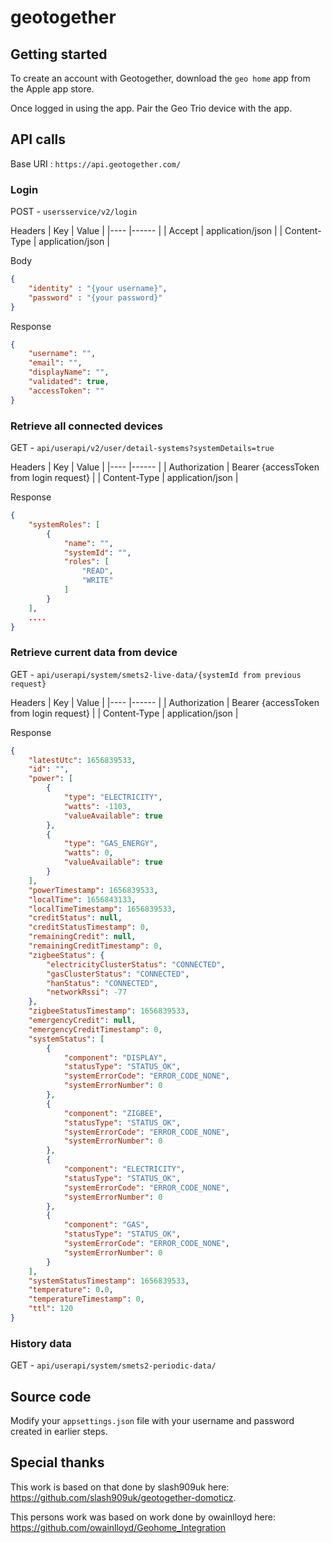# geotogether

## Getting started
 
To create an account with Geotogether, download the `geo home` app from the Apple app store.

Once logged in using the app.  Pair the Geo Trio device with the app.

## API calls

Base URI : `https://api.geotogether.com/`

### Login

POST - `usersservice/v2/login`

Headers
| Key          | Value            |
|----          |------            |
| Accept       | application/json |
| Content-Type | application/json |

Body
``` json
{
    "identity" : "{your username}",
    "password" : "{your password}"
}
```

Response
``` json
{
    "username": "",
    "email": "",
    "displayName": "",
    "validated": true,
    "accessToken": ""
}
```

### Retrieve all connected devices

GET - `api/userapi/v2/user/detail-systems?systemDetails=true`

Headers
| Key           | Value                                   |
|----           |------                                   |
| Authorization | Bearer {accessToken from login request} |
| Content-Type  | application/json                        |

Response
``` json
{
    "systemRoles": [
        {
            "name": "",
            "systemId": "",
            "roles": [
                "READ",
                "WRITE"
            ]
        }
    ],
    ....
}
```

### Retrieve current data from device

GET - `api/userapi/system/smets2-live-data/{systemId from previous request}`

Headers
| Key           | Value                                   |
|----           |------                                   |
| Authorization | Bearer {accessToken from login request} |
| Content-Type  | application/json                        |

Response
``` json
{
    "latestUtc": 1656839533,
    "id": "",
    "power": [
        {
            "type": "ELECTRICITY",
            "watts": -1103,
            "valueAvailable": true
        },
        {
            "type": "GAS_ENERGY",
            "watts": 0,
            "valueAvailable": true
        }
    ],
    "powerTimestamp": 1656839533,
    "localTime": 1656843133,
    "localTimeTimestamp": 1656839533,
    "creditStatus": null,
    "creditStatusTimestamp": 0,
    "remainingCredit": null,
    "remainingCreditTimestamp": 0,
    "zigbeeStatus": {
        "electricityClusterStatus": "CONNECTED",
        "gasClusterStatus": "CONNECTED",
        "hanStatus": "CONNECTED",
        "networkRssi": -77
    },
    "zigbeeStatusTimestamp": 1656839533,
    "emergencyCredit": null,
    "emergencyCreditTimestamp": 0,
    "systemStatus": [
        {
            "component": "DISPLAY",
            "statusType": "STATUS_OK",
            "systemErrorCode": "ERROR_CODE_NONE",
            "systemErrorNumber": 0
        },
        {
            "component": "ZIGBEE",
            "statusType": "STATUS_OK",
            "systemErrorCode": "ERROR_CODE_NONE",
            "systemErrorNumber": 0
        },
        {
            "component": "ELECTRICITY",
            "statusType": "STATUS_OK",
            "systemErrorCode": "ERROR_CODE_NONE",
            "systemErrorNumber": 0
        },
        {
            "component": "GAS",
            "statusType": "STATUS_OK",
            "systemErrorCode": "ERROR_CODE_NONE",
            "systemErrorNumber": 0
        }
    ],
    "systemStatusTimestamp": 1656839533,
    "temperature": 0.0,
    "temperatureTimestamp": 0,
    "ttl": 120
}
```

### History data

GET - `api/userapi/system/smets2-periodic-data/`

## Source code

Modify your `appsettings.json` file with your username and password created in earlier steps.

## Special thanks

This work is based on that done by slash909uk here: https://github.com/slash909uk/geotogether-domoticz.

This persons work was based on work done by owainlloyd here: https://github.com/owainlloyd/Geohome_Integration
